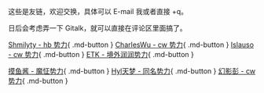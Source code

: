 
这些是友链，欢迎交换，具体可以 E-mail 我或者直接 +q。

日后会考虑弄一下 Gitalk，就可以直接在评论区里面搞了。

[Shmilyty - hb 势力](https://shmilyty.cf/){ .md-button } [CharlesWu - cw 势力](https://charleswu.site/){ .md-button } [Islauso - cw 势力](https://www.azusemisa.top/){ .md-button } [ETK - 境外润润势力](https://yifank.github.io/){ .md-button } 

[摸鱼酱 - 魔怔势力](https://www.moyujiang.com){ .md-button } [Hyl天梦 - 同名势力](https://hyltianmeng.github.io){ .md-button } [幻影彭 - cw 势力](https://huanyp.cn/){ .md-button }
